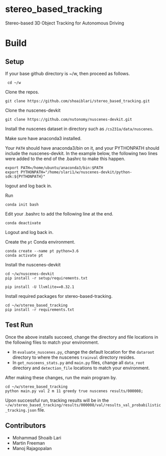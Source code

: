 # stereo_based_tracking
Stereo-based 3D Object Tracking for Autonomous Driving

# Build

## Setup
If your base github directory is ~/w, then proceed as follows.

```
 cd ~/w
```

Clone the repos.
```
git clone https://github.com/shoaiblari/stereo_based_tracking.git
```

Clone the nuscenes-devkit
```
git clone https://github.com/nutonomy/nuscenes-devkit.git
```

Install the nuscenes dataset in directory such as `/cs231a/data/nuscenes`.

Make sure have anaconda3 installed.

Your `PATH` should have anaconda3/bin on it, and your PYTHONPATH should include
the nuscenes-devkit. In the example below, the following two lines were added to
the end of the .bashrc to make this happen.

```
export PATH=/home/ubuntu/anaconda3/bin:$PATH
export PYTHONPATH="/home/slari1/w/nuscenes-devkit/python-sdk:${PYTHONPATH}"
```
logout and log back in.

Run
```
conda init bash
```

Edit your .bashrc to add the following line at the end.
```
conda deactivate
```

Logout and log back in.

Create the `pt` Conda environment.

```
conda create --name pt python=3.6
conda activate pt
```

Install the nuscenes-devkit
```
cd ~/w/nuscenes-devkit
pip install -r setup/requirements.txt

pip install -U llvmlite==0.32.1
```


Install required packages for stereo-based-tracking.
```
cd ~/w/stereo_based_tracking
pip install -r requirements.txt
```

## Test Run
Once the above installs succeed, change the directory and file locations in the following files to match your environment.

- In `evaluate_nuscenes.py`, change the default location for the `dataroot` directory to where the nuscenes `trainval` directory resides.
- In `get_nusceens_stats.py` and `main.py` files, change all `data_root` directory and `detection_file` locations to match your environment.

After making these changes, run the main program by.

```
cd ~/w/stereo_based_tracking
python main.py val 2 m 11 greedy true nuscenes results/000008;
```

Upon successful run, tracking results will be in the `~/w/stereo_based_tracking/results/000008/val/results_val_probabilistic_tracking.json` file.

## Contributors
- Mohammad Shoaib Lari
- Martin Freeman
- Manoj Rajagopalan
